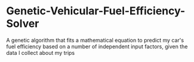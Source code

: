 # Genetic-Vehicular-Fuel-Efficiency-Solver
A genetic algorithm that fits a mathematical equation to predict my car's fuel efficiency based on a number of independent input factors, given the data I collect about my trips
